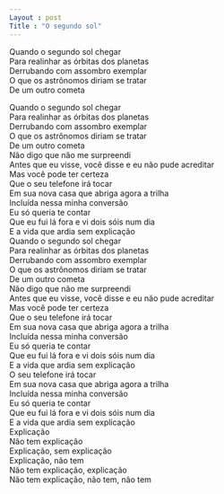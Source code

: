 ```yaml
---
Layout : post 
Title : "O segundo sol" 
---
```

Quando o segundo sol chegar<br>
Para realinhar as órbitas dos planetas<br>
Derrubando com assombro exemplar<br>
O que os astrônomos diriam se tratar<br>
De um outro cometa<br>

Quando o segundo sol chegar<br>
Para realinhar as órbitas dos planetas<br>
Derrubando com assombro exemplar<br>
O que os astrônomos diriam se tratar<br>
De um outro cometa<br>
Não digo que não me surpreendi<br>
Antes que eu visse, você disse e eu não pude acreditar<br>
Mas você pode ter certeza<br>
Que o seu telefone irá tocar<br>
Em sua nova casa que abriga agora a trilha<br>
Incluída nessa minha conversão<br>
Eu só queria te contar<br>
Que eu fui lá fora e vi dois sóis num dia<br>
E a vida que ardia sem explicação<br>
Quando o segundo sol chegar<br>
Para realinhar as órbitas dos planetas<br>
Derrubando com assombro exemplar<br>
O que os astrônomos diriam se tratar<br>
De um outro cometa<br>
Não digo que não me surpreendi<br>
Antes que eu visse, você disse e eu não pude acreditar<br>
Mas você pode ter certeza<br>
Que o seu telefone irá tocar<br>
Em sua nova casa que abriga agora a trilha<br>
Incluída nessa minha conversão<br>
Eu só queria te contar<br>
Que eu fui lá fora e vi dois sóis num dia<br>
E a vida que ardia sem explicação<br>
O seu telefone irá tocar<br>
Em sua nova casa que abriga agora a trilha<br>
Incluída nessa minha conversão<br>
Eu só queria te contar<br>
Que eu fui lá fora e vi dois sóis num dia<br>
E a vida que ardia sem explicação<br>
Explicação<br>
Não tem explicação<br>
Explicação, sem explicação<br>
Explicação, não tem<br>
Não tem explicação, explicação<br>
Não tem explicação, não tem, não tem<br>

